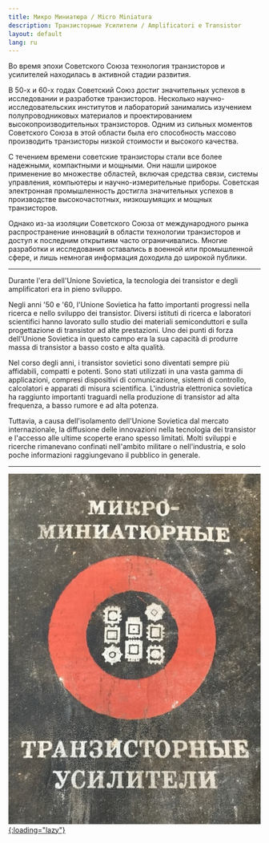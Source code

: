 ```yaml
---
title: Микро Миниатюра / Micro Miniatura
description: Транзисторные Усилители / Amplificatori e Transistor
layout: default
lang: ru
---
```


Во время эпохи Советского Союза технология транзисторов и усилителей находилась в активной стадии развития.

В 50-х и 60-х годах Советский Союз достиг значительных успехов в исследовании и разработке транзисторов. Несколько научно-исследовательских институтов и лабораторий занимались изучением полупроводниковых материалов и проектированием высокопроизводительных транзисторов. Одним из сильных моментов Советского Союза в этой области была его способность массово производить транзисторы низкой стоимости и высокого качества.

С течением времени советские транзисторы стали все более надежными, компактными и мощными. Они нашли широкое применение во множестве областей, включая средства связи, системы управления, компьютеры и научно-измерительные приборы. Советская электронная промышленность достигла значительных успехов в производстве высокочастотных, низкошумящих и мощных транзисторов.

Однако из-за изоляции Советского Союза от международного рынка распространение инноваций в области технологии транзисторов и доступ к последним открытиям часто ограничивались. Многие разработки и исследования оставались в военной или промышленной сфере, и лишь немногая информация доходила до широкой публики.

---

Durante l'era dell'Unione Sovietica, la tecnologia dei transistor e degli amplificatori era in pieno sviluppo.

Negli anni '50 e '60, l'Unione Sovietica ha fatto importanti progressi nella ricerca e nello sviluppo dei transistor. Diversi istituti di ricerca e laboratori scientifici hanno lavorato sullo studio dei materiali semiconduttori e sulla progettazione di transistor ad alte prestazioni. Uno dei punti di forza dell'Unione Sovietica in questo campo era la sua capacità di produrre massa di transistor a basso costo e alta qualità.

Nel corso degli anni, i transistor sovietici sono diventati sempre più affidabili, compatti e potenti. Sono stati utilizzati in una vasta gamma di applicazioni, compresi dispositivi di comunicazione, sistemi di controllo, calcolatori e apparati di misura scientifica. L'industria elettronica sovietica ha raggiunto importanti traguardi nella produzione di transistor ad alta frequenza, a basso rumore e ad alta potenza.

Tuttavia, a causa dell'isolamento dell'Unione Sovietica dal mercato internazionale, la diffusione delle innovazioni nella tecnologia dei transistor e l'accesso alle ultime scoperte erano spesso limitati. Molti sviluppi e ricerche rimanevano confinati nell'ambito militare o nell'industria, e solo poche informazioni raggiungevano il pubblico in generale.

---

[
    ![2023-03-12-Micro-Miniature](/images/2023-03-12-Micro-Miniature.webp){:loading="lazy"}
](/documents/2023-03-12-Micro-Miniature.pdf)